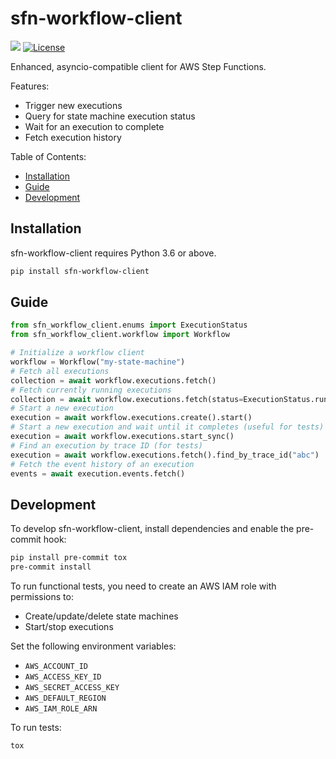 # sfn-workflow-client

[![](https://img.shields.io/pypi/v/sfn-workflow-client.svg)](https://pypi.org/pypi/sfn-workflow-client/) [![License](https://img.shields.io/badge/License-BSD%203--Clause-blue.svg)](https://opensource.org/licenses/BSD-3-Clause)

Enhanced, asyncio-compatible client for AWS Step Functions.

Features:

- Trigger new executions
- Query for state machine execution status
- Wait for an execution to complete
- Fetch execution history

Table of Contents:

- [Installation](#installation)
- [Guide](#guide)
- [Development](#development)

## Installation

sfn-workflow-client requires Python 3.6 or above.

```bash
pip install sfn-workflow-client
```

## Guide

```python
from sfn_workflow_client.enums import ExecutionStatus
from sfn_workflow_client.workflow import Workflow

# Initialize a workflow client
workflow = Workflow("my-state-machine")
# Fetch all executions
collection = await workflow.executions.fetch()
# Fetch currently running executions
collection = await workflow.executions.fetch(status=ExecutionStatus.running)
# Start a new execution
execution = await workflow.executions.create().start()
# Start a new execution and wait until it completes (useful for tests)
execution = await workflow.executions.start_sync()
# Find an execution by trace ID (for tests)
execution = await workflow.executions.fetch().find_by_trace_id("abc")
# Fetch the event history of an execution
events = await execution.events.fetch()
```

## Development

To develop sfn-workflow-client, install dependencies and enable the pre-commit hook:

```bash
pip install pre-commit tox
pre-commit install
```

To run functional tests, you need to create an AWS IAM role with permissions to:

- Create/update/delete state machines
- Start/stop executions

Set the following environment variables:

- `AWS_ACCOUNT_ID`
- `AWS_ACCESS_KEY_ID`
- `AWS_SECRET_ACCESS_KEY`
- `AWS_DEFAULT_REGION`
- `AWS_IAM_ROLE_ARN`

To run tests:

```bash
tox
```
